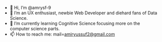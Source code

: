 - 👋 Hi, I’m @amrysf-9
- 👀 I’m an UX enthusiast, newbie Web Developer and diehard fans of Data Science.
- 🌱 I’m currently learning Cognitive Science focusing more on the computer science parts.
- 📫 How to reach me: mail=amiryussuf2@gmail.com

<!---
amrysf-9/amrysf-9 is a ✨ special ✨ repository because its `README.md` (this file) appears on your GitHub profile.
You can click the Preview link to take a look at your changes.
--->
